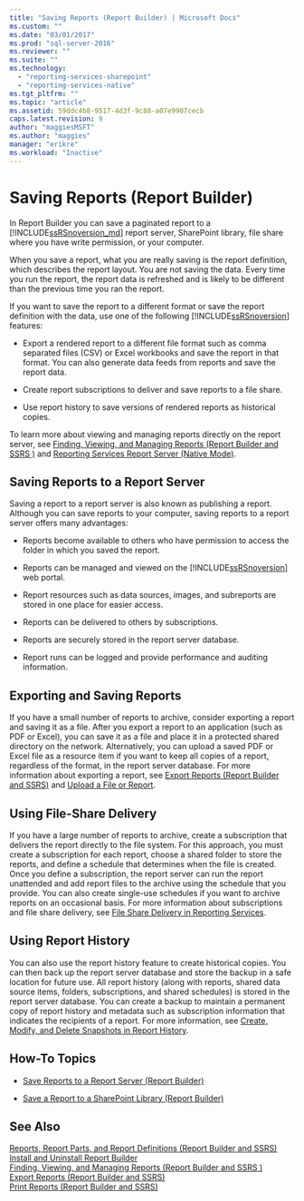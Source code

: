 ```yaml
---
title: "Saving Reports (Report Builder) | Microsoft Docs"
ms.custom: ""
ms.date: "03/01/2017"
ms.prod: "sql-server-2016"
ms.reviewer: ""
ms.suite: ""
ms.technology: 
  - "reporting-services-sharepoint"
  - "reporting-services-native"
ms.tgt_pltfrm: ""
ms.topic: "article"
ms.assetid: 59ddc4b8-9517-4d3f-9c88-a07e9907cecb
caps.latest.revision: 9
author: "maggiesMSFT"
ms.author: "maggies"
manager: "erikre"
ms.workload: "Inactive"
---
```

# Saving Reports (Report Builder)
  In Report Builder you can save a paginated report to a [!INCLUDE[ssRSnoversion_md](../../includes/ssrsnoversion-md.md)] report server, SharePoint library, file share where you have write permission, or your computer. 
  
When you save a report, what you are really saving is the report definition, which describes the report layout. You are not saving the data. Every time you run the report, the report data is refreshed and is likely to be different than the previous time you ran the report.  
  
 If you want to save the report to a different format or save the report definition with the data, use one of the following [!INCLUDE[ssRSnoversion](../../includes/ssrsnoversion-md.md)] features:  
  
-   Export a rendered report to a different file format such as comma separated files (CSV) or Excel workbooks and save the report in that format. You can also generate data feeds from reports and save the report data.  
  
-   Create report subscriptions to deliver and save reports to a file share.  
  
-   Use report history to save versions of rendered reports as historical copies.  
  
 To learn more about viewing and managing reports directly on the report server, see [Finding, Viewing, and Managing Reports &#40;Report Builder and SSRS &#41;](../../reporting-services/report-builder/finding-viewing-and-managing-reports-report-builder-and-ssrs.md) and [Reporting Services Report Server &#40;Native Mode&#41;](../../reporting-services/report-server/reporting-services-report-server-native-mode.md).  
  
##  <a name="SavingReportDefinitions"></a> Saving Reports to a Report Server  
  Saving a report to a report server is also known as publishing a report. Although you can save reports to your computer, saving reports to a report server offers many advantages:  
  
-   Reports become available to others who have permission to access the folder in which you saved the report.  
  
-   Reports can be managed and viewed on the [!INCLUDE[ssRSnoversion](../../includes/ssrsnoversion-md.md)] web portal.  
  
-   Report resources such as data sources, images, and subreports are stored in one place for easier access.  
  
-   Reports can be delivered to others by subscriptions.  
  
-   Reports are securely stored in the report server database.  
  
-   Report runs can be logged and provide performance and auditing information.  
  
##  <a name="ExportingAndSavingReports"></a> Exporting and Saving Reports  
 If you have a small number of reports to archive, consider exporting a report and saving it as a file. After you export a report to an application (such as PDF or Excel), you can save it as a file and place it in a protected shared directory on the network. Alternatively, you can upload a saved PDF or Excel file as a resource item if you want to keep all copies of a report, regardless of the format, in the report server database. For more information about exporting a report, see [Export Reports &#40;Report Builder and SSRS&#41;](../../reporting-services/report-builder/export-reports-report-builder-and-ssrs.md) and [Upload a File or Report](../../reporting-services/reports/upload-a-file-or-report-report-manager.md).  
  
##  <a name="UsingFileShareDelivery"></a> Using File-Share Delivery  
 If you have a large number of reports to archive, create a subscription that delivers the report directly to the file system. For this approach, you must create a subscription for each report, choose a shared folder to store the reports, and define a schedule that determines when the file is created. Once you define a subscription, the report server can run the report unattended and add report files to the archive using the schedule that you provide. You can also create single-use schedules if you want to archive reports on an occasional basis. For more information about subscriptions and file share delivery, see [File Share Delivery in Reporting Services](../../reporting-services/subscriptions/file-share-delivery-in-reporting-services.md).  
  
##  <a name="UsingReportHistory"></a> Using Report History  
 You can also use the report history feature to create historical copies. You can then back up the report server database and store the backup in a safe location for future use. All report history (along with reports, shared data source items, folders, subscriptions, and shared schedules) is stored in the report server database. You can create a backup to maintain a permanent copy of report history and metadata such as subscription information that indicates the recipients of a report. For more information, see [Create, Modify, and Delete Snapshots in Report History](../../reporting-services/report-server/create-modify-and-delete-snapshots-in-report-history.md).  
 
##  <a name="HowTo"></a> How-To Topics  
  
-   [Save Reports to a Report Server &#40;Report Builder&#41;](../../reporting-services/report-builder/save-reports-to-a-report-server-report-builder.md)  
  
-   [Save a Report to a SharePoint Library &#40;Report Builder&#41;](../../reporting-services/report-builder/save-a-report-to-a-sharepoint-library-report-builder.md)  
   
## See Also  
 [Reports, Report Parts, and Report Definitions &#40;Report Builder and SSRS&#41;](../../reporting-services/report-design/reports-report-parts-and-report-definitions-report-builder-and-ssrs.md)   
 [Install and Uninstall Report Builder](http://msdn.microsoft.com/library/2c9a5814-17bf-4947-8fb3-6269e7caa416)   
 [Finding, Viewing, and Managing Reports &#40;Report Builder and SSRS &#41;](../../reporting-services/report-builder/finding-viewing-and-managing-reports-report-builder-and-ssrs.md)   
 [Export Reports &#40;Report Builder and SSRS&#41;](../../reporting-services/report-builder/export-reports-report-builder-and-ssrs.md)   
 [Print Reports &#40;Report Builder and SSRS&#41;](../../reporting-services/report-builder/print-reports-report-builder-and-ssrs.md)  
  
  
